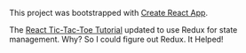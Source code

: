 This project was bootstrapped with [Create React App](https://github.com/facebook/create-react-app).

The [React Tic-Tac-Toe Tutorial](https://reactjs.org/tutorial/tutorial.html) updated to use Redux for state management. Why? So I could figure out Redux. It Helped!
